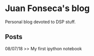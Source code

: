 # Juan Fonseca's blog
Personal blog devoted to DSP stuff.

## Posts
08/07/18 >> <a src="blog/JFonseca.investigacion1.CI2454.ipynb">My first ipython notebook</a>

